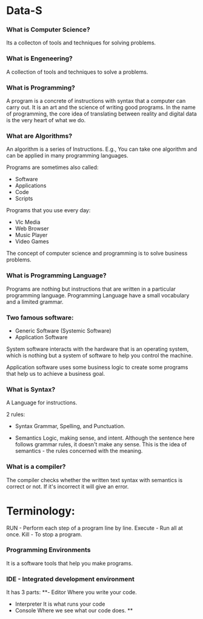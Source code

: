 # Data-S

### What is Computer Science?
Its a collecton of tools and techniques for solving problems.

### What is Engeneering?
A collection of tools and techniques to solve a problems.

### What is Programming?
A program is a concrete of instructions with syntax that a computer can carry out. It is an art and the science of writing good programs.
In the name of programming, the core idea of translating between reality and digital data is the very heart of what we do.

### What are Algorithms?
An algorithm is a series of Instructions.
E.g., You can take one algorithm and can be applied in many programming languages.

Programs are sometimes also called: 
- Software
- Applications
- Code
- Scripts


Programs that you use every day:
- Vlc Media
- Web Browser
- Music Player
- Video Games

The concept of computer science and programming is to solve business problems.

### What is Programming Language?
Programs are nothing but instructions that are written in a particular programming language. Programming Language have a small vocabulary and a limited grammar.

### Two famous software:
- Generic Software (Systemic Software)
- Application Software

System software interacts with the hardware that is an operating system, which is nothing but a system of software to help you control the machine.

Application software uses some business logic to create some programs that help us to achieve a business goal.

### What is Syntax?
A Language for instructions.

2 rules:
- Syntax
Grammar, Spelling, and Punctuation.

- Semantics
Logic, making sense, and intent.
Although the sentence here follows grammar rules, it doesn't make any sense. This is the idea of semantics - the rules concerned with the meaning.

### What is a compiler?
The compiler checks whether the written text syntax with semantics is correct or not. If it's incorrect it will give an error.

# Terminology:
RUN - Perform each step of a program line by line.
Execute - Run all at once.
Kill - To stop a program.

### Programming Environments
It is a software tools that help you make programs.
### IDE - Integrated development environment
It has 3 parts:
**- Editor
Where you write your code.
- Interpreter
It is what runs your code
- Console
Where we see what our code does.
**
